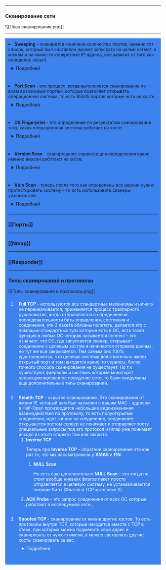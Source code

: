 ***
### Сканирование сети
![[План сканирвоания.png]]
***
<div style="background-color: 3d82ed ">
<li style="padding:10px"><b>Sweeping</b> - сканирется конечное количество портов, именно тот список, который был составлен (может запускать на целый сегмет, а можем и на какие-то конкретные IP-адреса, все зависит от того как определен скоуп).

<details style="background-color: 3d82ed; padding:10px">
    <summary style="cursor: pointer">Подробней</summary>
        Это означает, что на каждый ip будет отправлено только фиксированное количество запросов на конкретный порт, то есть не будут просмотрены все 65к портов на открытость/закрытость, на работу каких-то отдельных сервисов на хосте, все это будет просто отправлено в единичном формате.
</details>
<div style="background-color: 3d82ed; margin-top: 10 ">
<li style="padding:10px"><b>Port Scan</b> - это процесс, когда выполняется сканирование по всем возможным портам, которые позволяет открывать операционная система, то есть 65535 портов которые есть на хосте.
<details style="background-color: 3d82ed; padding:10px">
		<summary style="cursor: pointer">Подробней</summary>
    Все 65535 портов сканируются последовательно или с какой-то закономерностью чтобы покрыть весь этот диапазон -> такое сканирование производится намного дольше, это сканирование применяется тогда, когда есть уверенность, что на хосте могут быть открытые порты, но <b>нет никакой информации о текущей базовой системе исследования, нет понимания того какие сервисы там могут быть развёрнуты</b>, только тогда проводится такой тип сканирования, там необходимо сделать определенные допущения: все это будет растягивать время и только отодвигать процесс создания репорта, то есть оттягивать то ради чего все это и затевалось.
</details >

<div style="background-color: 3d82ed; margin-top: 10 ">
<li style="padding:10px"><b>OS Fingerprint</b> - это определение по результатам сканирования того, какая операционная система работает на хосте.
<details style="background-color: 3d82ed; padding:10px">
    <summary style="cursor: pointer">Подробней</summary>
        Иногда для оптимизации применяют различные методики - по известным портам отправляются сообщения, эти сообщения обрабатываются хостом и на основании ответов делается вывод - стоит какая-то операционная система. Тут же отправка сообщений, которые точно выведут предсказуемое поведение операционной системы у того или иного хоста, после этого все это записывается и дальше идут обработки всех данных которые были получены на предыдущих шагах. После того как выясняется какая стоит ОС мы переходим к Version Scan.
</details>

<div style="background-color: 3d82ed; margin-top: 10 ">
<li style="padding:10px"><b>Version Scan</b> - сканирование сервисов для определения какие именно версии работают на хосте.
<details style="background-color: 3d82ed; padding:10px">
    <summary  style="cursor: pointer">Подробней</summary>
        Это очень важно, т.к чаще всего найденные уязвимости относятся именно к версиям программы, операционной системы и т.д. -> это все в дальнейшем и влияет на поиск самих уязвимостей. Это нужно автоматизировать, как-то упростить, что нужно просить у огромной системы.
</details>

<div style="background-color: 3d82ed; margin-top: 10 ">
<li style="padding:10px"><b>Vuln Scan</b> - теперь после того как определены все версии нужно протестировать систему – то есть использовать сканеры уязвимостей.
<details style="background-color: 3d82ed; padding:10px">
    <summary  style="cursor: pointer">Подробней</summary>
        Сканеры уязвимостей рассматриваются как отдельные продукты, но так как мы рассматриваем nmap, будем говорить о нем больше всех, у него есть возможность проверить эти самые уязвимости. Сканеры знают какие данные нужно отправить приложению или ОС чтобы она ответила как уязвимая система. Это прописывается в отдельные скрипты или БД, которая содержится, например, в nmap и дальше анализируется и, если система уязвима, значит ей можно дальше воспользоваться.
</details>

***
### **[[Порты]]**
***
### [[Nmap]]
***
### [[Responder]]
***
### Типы сканирований и протоколы
![[Типы сканирований и протоколы.png]]
<ol style=" margin-top: 10; color: #fff">
	<li style="padding:10px; background-color: 3d82ed;"><b>Full TCP</b> - используются все стандартные механизмы и ничего не переиначивается, применяется процесс трехпарного рукопожатия, когда отправляются в определенной последовательности биты управления, состояния и соединения, эти 3 пакета обязаны полететь, делается это с помощью стандартных тулз которые есть в ОС, есть такая функция в любых ОС которая называется connect – это означает, что ОС, где запускается сканер, открывает соединение с целевым хостом и начинается отправка данных, но тут же все закрывается. Тем самым оно 100% удостоверяется, что целевая система действительно имеет открытый порт и там находятся какие-то сервисы, более точного способа сканирования не существует. Но т.к существуют фаерволы и системы которые мониторят несанкционированное поведение сети, то были придуманы еще дополнительные типы сканирований.
	<li style="padding:10px; margin-top: 10; background-color: 3d82ed;"><b>Stealth TCP</b> - скрытое сканирование. Это сканирования от имени IP, который вам был назначен с вашим MAC - адресом. в Half-Open производятся небольшие видоизменения взаимодействия по протоколу, то есть полуоткрытые соединения, идет запрос на соединение, соединение открывается хостом сервер не понимает и отправляет хосту специальные запросы под его протокол и nmap уже понимает исходя из этого открыто там или закрыто.
	<ol>
		<li> <b>Inverse TCP</b>
			<p>Теперь про <b>Inverse TCP</b> – обратное сканирование это как раз то, что мы рассматривали у <b>XMAS</b> и <b>FIN</b>.
		</li>
			<ol>
				<li> <b>NULL Scan</b>
					<p>Но есть еще дополнительно <b>NULL Scan</b> – это когда не стоит вообще никаких флагов пакет просто отправляется в целевую систему, не устанавливаются никакие биты (Флагов в TCP заголовке 0).
				</li>
			</ol>
		<li> <b>ACK Probe</b> – это запрос соединения от всех ОС которые работают в исследуемой сети..
		</li>
	</ol>
	<li style="padding:10px; margin-top: 10; background-color: 3d82ed;"><b>Spoofed TCP</b> - сканирование от имени других хостов. То есть протоколы внутри TCP,
	которые находятся вместе с TCP в стеке, при которых можно подменить свой адрес и сканировать от чужого имени, а можно заставлять другие хосты сканировать за вас.
	<details style="background-color: 3d82ed; padding:10px">
	    <summary  style="cursor: pointer">Подробней</summary>
	        Единственный поддерживаемый nmap способ, когда может быть проведено сканирование другими IP-адресами – IDLE Scan (сканирование при помощи зомби) – это тот тип сканирование, при котором ваша машина, с которой вы запускаете скан не работает на прямую с тем хостом который имеет сервис, который вы хотите изучить. То есть вы отправляете третьему компьютеру несколько пакетов, и он от своего имени обращается к сервису.
	</details>
</ol>

